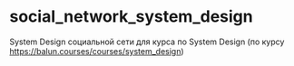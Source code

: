 # social_network_system_design
 System Design социальной сети для курса по System Design (по курсу  https://balun.courses/courses/system_design)
